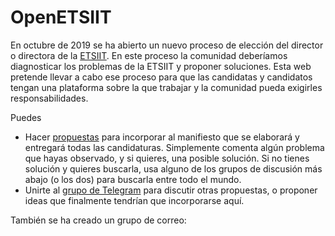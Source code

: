 # OpenETSIIT

En octubre de 2019 se ha abierto un nuevo proceso de elección del
director o directora de la [ETSIIT](http://etsiit.ugr.es/). En este
proceso la comunidad deberíamos diagnosticar los problemas de la
ETSIIT y proponer soluciones. Esta web pretende llevar a cabo ese
proceso para que las candidatas y candidatos tengan una plataforma
sobre la que trabajar y la comunidad pueda exigirles
responsabilidades.

Puedes

* Hacer [propuestas](https://github.com/OpenETSIIT/openetsiit.github.io/issues) para incorporar al manifiesto que se elaborará y
  entregará todas las candidaturas. Simplemente comenta algún problema
  que hayas observado, y si quieres, una posible solución. Si no
  tienes solución y quieres buscarla, usa alguno de los grupos de
  discusión más abajo (o los dos) para buscarla entre todo el mundo.
* Unirte
  al [grupo de Telegram](https://t.me/joinchat/AOR8MlXds4QcXl6EaMhfqA)
  para discutir otras propuestas, o proponer ideas que finalmente
  tendrían que incorporarse aquí.

También se ha creado un grupo de correo:

<iframe id="forum_embed"
  src="javascript:void(0)"
  scrolling="no"
  frameborder="0"
  width="900"
  height="700">
</iframe>
<script type="text/javascript">
  document.getElementById('forum_embed').src =
     'https://groups.google.com/forum/embed/?place=forum/openetsiit'
     + '&showsearch=true&showpopout=true&showtabs=false'
     + '&parenturl=' + encodeURIComponent(window.location.href);
</script> 
